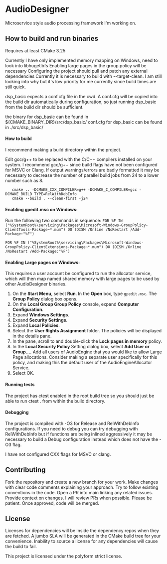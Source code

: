 
# AudioDesigner  
Microservice style audio processing framework I'm working on.

## How to build and run binaries

Requires at least CMake 3.25 

Currently I have only implemented memory mapping on Windows, need to look into libhugetlbfs
Enabling large pages in the group policy will be necessary
Configuring the project should pull and patch any external dependencies
Currently it is necessary to build with --target-clean. I am still looking into why but it's low priority for me currently since build times are still quick.

dsp_basic expects a conf.cfg file in the cwd. A conf.cfg will be copied into the build dir automatically during configuration, so just running dsp_basic from the build dir should be sufficient.

the binary for dsp_basic can be found in ${CMAKE_BINARY_DIR}/src/dsp_basic/
conf.cfg for dsp_basic can be found in ./src/dsp_basic/

#### How to build

I recommend making a build directory within the project.

Edit gcc/g++ to be replaced with the C/C++ compilers installed on your system. I recommend gcc/g++ since build flags have not been configured for MSVC or Clang.
If output warnings/errors are badly formatted it may be necessary to decrease the number of parallel build jobs from 24 to a lower number such as 8.
~~~
   cmake .. -DCMAKE_CXX_COMPILER=g++ -DCMAKE_C_COMPILER=gcc -DCMAKE_BUILD_TYPE=RelWithDebInfo
   cmake --build . --clean-first -j24
~~~

#### Enabling gpedit.msc on Windows:

Run the following two commands in sequence:
`FOR %F IN ("%SystemRoot%\servicing\Packages\Microsoft-Windows-GroupPolicy-ClientTools-Package~*.mum") DO (DISM /Online /NoRestart /Add-Package:"%F")`

`FOR %F IN ("%SystemRoot%\servicing\Packages\Microsoft-Windows-GroupPolicy-ClientExtensions-Package~*.mum") DO (DISM /Online /NoRestart /Add-Package:"%F")`

#### Enabling Large pages on Windows:

This requires a user account be configured to run the allocator service, which will then map named shared memory with large pages to be used by other AudioDesigner binaries.

1. On the **Start Menu**, select **Run**. In the **Open** box, type `gpedit.msc`. The **Group Policy** dialog box opens.
2. On the **Local Group Group Policy** console, expand **Computer Configuration**.
3. Expand **Windows Settings**.
4. Expand **Security Settings**.
5. Expand **Local Policies**.
6. Select the **User Rights Assignment** folder. The policies will be displayed in the details pane.
7. In the pane, scroll to and double-click the **Lock pages in memory** policy.
8. In the **Local Security Policy** Setting dialog box, select **Add User or Group....** 
   Add all users of AudioEngine that you would like to allow Large Page allocations. Consider making a separate user specifically for this policy, and making this the default user of the AudioEngineAllocator Service.
9. Select OK.

#### Running tests

The project has ctest enabled in the root build tree so you should just be able to run ctest . from within the build directory. 

#### Debugging

The project is compiled with -O3 for Release and RelWithDebInfo configurations. If you need to debug you can try debugging with RelWithDebInfo but if functions are being inlined aggressively it may be necessary to build a Debug configuration instead which does not have the -O3 flag.

I have not configured CXX flags for MSVC or clang. 

## Contributing  

Fork the repository and create a new branch for your work.
Make changes with clear code comments explaining your approach. Try to follow existing conventions in the code.
Open a PR into main linking any related issues. Provide context on changes.
I will review PRs when possible. Please be patient. Once approved, code will be merged.

## License  

Licenses for dependencies will be inside the dependency repos when they are fetched. A jumbo SLA will be generated in the CMake build tree for your convenience. Inability to source a license for any dependencies will cause the build to fail.

This project is licensed under the polyform strict license.

